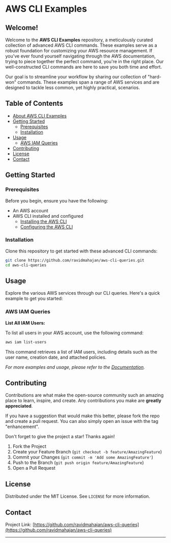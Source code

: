 # AWS CLI Examples

## Welcome!

Welcome to the **AWS CLI Examples** repository, a meticulously curated collection of advanced AWS CLI commands. These examples serve as a robust foundation for customizing your AWS resource management. If you've ever found yourself navigating through the AWS documentation, trying to piece together the perfect command, you're in the right place. Our well-constructed CLI commands are here to save you both time and effort.

Our goal is to streamline your workflow by sharing our collection of "hard-won" commands. These examples span a range of AWS services and are designed to tackle less common, yet highly practical, scenarios.

## Table of Contents

- [About AWS CLI Examples](#welcome)
- [Getting Started](#getting-started)
  - [Prerequisites](#prerequisites)
  - [Installation](#installation)
- [Usage](#usage)
  - [AWS IAM Queries](#aws-iam-queries)
- [Contributing](#contributing)
- [License](#license)
- [Contact](#contact)

## Getting Started

### Prerequisites

Before you begin, ensure you have the following:
- An AWS account
- AWS CLI installed and configured
  - [Installing the AWS CLI](https://docs.aws.amazon.com/cli/latest/userguide/cli-chap-install.html)
  - [Configuring the AWS CLI](https://docs.aws.amazon.com/cli/latest/userguide/cli-chap-configure.html)

### Installation

Clone this repository to get started with these advanced CLI commands:

```bash
git clone https://github.com/ravidmahajan/aws-cli-queries.git
cd aws-cli-queries
```

## Usage

Explore the various AWS services through our CLI queries. Here's a quick example to get you started:

### AWS IAM Queries

**List All IAM Users:**

To list all users in your AWS account, use the following command:

```bash
aws iam list-users
```

This command retrieves a list of IAM users, including details such as the user name, creation date, and attached policies.

_For more examples and usage, please refer to the [Documentation](https://github.com/ravidmahajan/aws-cli-queries/docs)._

## Contributing

Contributions are what make the open-source community such an amazing place to learn, inspire, and create. Any contributions you make are **greatly appreciated**.

If you have a suggestion that would make this better, please fork the repo and create a pull request. You can also simply open an issue with the tag "enhancement".

Don't forget to give the project a star! Thanks again!

1. Fork the Project
2. Create your Feature Branch (`git checkout -b feature/AmazingFeature`)
3. Commit your Changes (`git commit -m 'Add some AmazingFeature'`)
4. Push to the Branch (`git push origin feature/AmazingFeature`)
5. Open a Pull Request

## License

Distributed under the MIT License. See `LICENSE` for more information.

## Contact


Project Link: [https://github.com/ravidmahajan/aws-cli-queries](https://github.com/ravidmahajan/aws-cli-queries)

---
